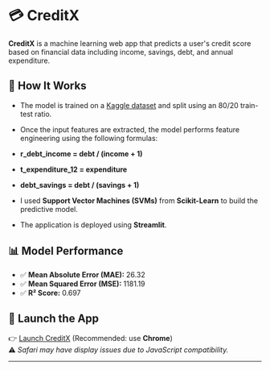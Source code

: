 # 💳 CreditX

**CreditX** is a machine learning web app that predicts a user's credit score based on financial data including income, savings, debt, and annual expenditure.

## 🚀 How It Works

- The model is trained on a [Kaggle dataset]([https://www.kaggle.com/](https://www.kaggle.com/datasets/conorsully1/credit-score)) and split using an 80/20 train-test ratio.
- Once the input features are extracted, the model performs feature engineering using the following formulas:
-  **r_debt_income = debt / (income + 1)**
-  **t_expenditure_12 = expenditure**
-  **debt_savings = debt / (savings + 1)**

- I used **Support Vector Machines (SVMs)** from **Scikit-Learn** to build the predictive model.
- The application is deployed using **Streamlit**.

## 📊 Model Performance

- ✅ **Mean Absolute Error (MAE):** 26.32  
- ✅ **Mean Squared Error (MSE):** 1181.19  
- ✅ **R² Score:** 0.697

## 🔗 Launch the App

👉 [Launch CreditX](https://creditx-nyywptbpkg9gkmtym5qeam.streamlit.app/) (Recommended: use **Chrome**)  
⚠️ *Safari may have display issues due to JavaScript compatibility.*

---

